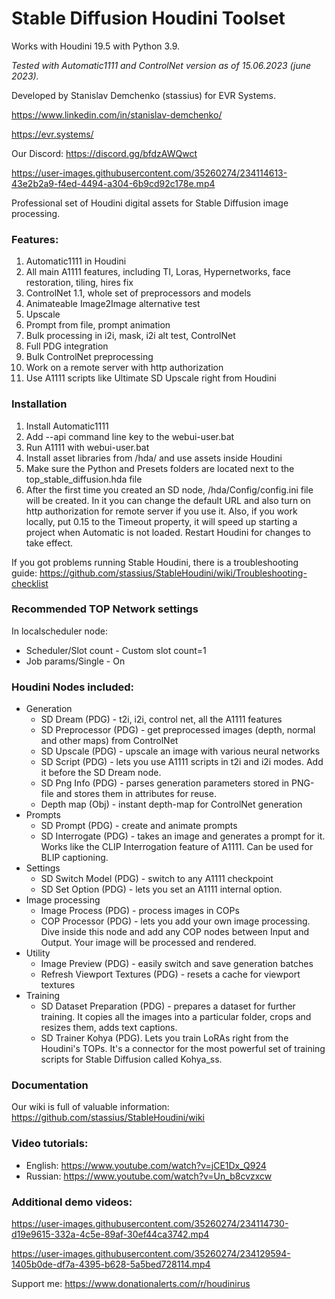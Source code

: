 # Stable Diffusion Houdini Toolset

Works with Houdini 19.5 with Python 3.9.

*Tested with Automatic1111 and ControlNet version as of 15.06.2023 (june 2023).*

Developed by Stanislav Demchenko (stassius) for EVR Systems.

https://www.linkedin.com/in/stanislav-demchenko/

https://evr.systems/

Our Discord:
https://discord.gg/bfdzAWQwct

https://user-images.githubusercontent.com/35260274/234114613-43e2b2a9-f4ed-4494-a304-6b9cd92c178e.mp4

Professional set of Houdini digital assets for Stable Diffusion image processing.

### Features:
1. Automatic1111 in Houdini
2. All main A1111 features, including TI, Loras, Hypernetworks, face restoration, tiling, hires fix
4. ControlNet 1.1, whole set of preprocessors and models
5. Animateable Image2Image alternative test
6. Upscale
7. Prompt from file, prompt animation
8. Bulk processing in i2i, mask, i2i alt test, ControlNet
9. Full PDG integration
10. Bulk ControlNet preprocessing
11. Work on a remote server with http authorization
12. Use A1111 scripts like Ultimate SD Upscale right from Houdini

### Installation
1. Install Automatic1111
2. Add --api command line key to the webui-user.bat
3. Run A1111 with webui-user.bat
4. Install asset libraries from /hda/ and use assets inside Houdini
5. Make sure the Python and Presets folders are located next to the top_stable_diffusion.hda file
6. After the first time you created an SD node, /hda/Config/config.ini file will be created. In it you can change the default URL and also turn on http authorization for remote server if you use it. Also, if you work locally, put 0.15 to the Timeout property, it will speed up starting a project when Automatic is not loaded. Restart Houdini for changes to take effect.

If you got problems running Stable Houdini, there is a troubleshooting guide: https://github.com/stassius/StableHoudini/wiki/Troubleshooting-checklist

### Recommended TOP Network settings
In localscheduler node:
- Scheduler/Slot count - Custom slot count=1
- Job params/Single - On

### Houdini Nodes included:
- Generation
  - SD Dream (PDG) - t2i, i2i, control net, all the A1111 features
  - SD Preprocessor (PDG) - get preprocessed images (depth, normal and other maps) from ControlNet
  - SD Upscale (PDG) - upscale an image with various neural networks
  - SD Script (PDG) - lets you use A1111 scripts in t2i and i2i modes. Add it before the SD Dream node.
  - SD Png Info (PDG) - parses generation parameters stored in PNG-file and stores them in attributes for reuse.
  - Depth map (Obj) - instant depth-map for ControlNet generation
- Prompts
  - SD Prompt (PDG) - create and animate prompts
  - SD Interrogate (PDG) - takes an image and generates a prompt for it. Works like the CLIP Interrogation feature of A1111. Can be used for BLIP captioning.
- Settings
  - SD Switch Model (PDG) - switch to any A1111 checkpoint
  - SD Set Option (PDG) - lets you set an A1111 internal option.
- Image processing
  - Image Process (PDG) - process images in COPs
  - COP Processor (PDG) - lets you add your own image processing. Dive inside this node and add any COP nodes between Input and Output. Your image will be processed and rendered.
- Utility
  - Image Preview (PDG) - easily switch and save generation batches
  - Refresh Viewport Textures (PDG) - resets a cache for viewport textures
- Training
  - SD Dataset Preparation (PDG) - prepares a dataset for further training. It copies all the images into a particular folder, crops and resizes them, adds text captions.
  - SD Trainer Kohya (PDG). Lets you train LoRAs right from the Houdini's TOPs. It's a connector for the most powerful set of training scripts for Stable Diffusion called Kohya_ss.
  
### Documentation
Our wiki is full of valuable information:
https://github.com/stassius/StableHoudini/wiki

### Video tutorials:
* English:
https://www.youtube.com/watch?v=jCE1Dx_Q924
* Russian:
https://www.youtube.com/watch?v=Un_b8cvzxcw

### Additional demo videos:

https://user-images.githubusercontent.com/35260274/234114730-d19e9615-332a-4c5e-89af-30ef44ca3742.mp4

https://user-images.githubusercontent.com/35260274/234129594-1405b0de-df7a-4395-b628-5a5bed728114.mp4

Support me: https://www.donationalerts.com/r/houdinirus
